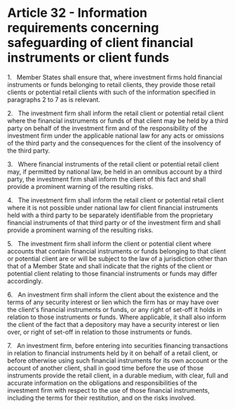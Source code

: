 # Article 32 - Information requirements concerning safeguarding of client financial instruments or client funds


1.   Member States shall ensure that, where investment firms hold financial instruments or funds belonging to retail clients, they provide those retail clients or potential retail clients with such of the information specified in paragraphs 2 to 7 as is relevant.

2.   The investment firm shall inform the retail client or potential retail client where the financial instruments or funds of that client may be held by a third party on behalf of the investment firm and of the responsibility of the investment firm under the applicable national law for any acts or omissions of the third party and the consequences for the client of the insolvency of the third party.

3.   Where financial instruments of the retail client or potential retail client may, if permitted by national law, be held in an omnibus account by a third party, the investment firm shall inform the client of this fact and shall provide a prominent warning of the resulting risks.

4.   The investment firm shall inform the retail client or potential retail client where it is not possible under national law for client financial instruments held with a third party to be separately identifiable from the proprietary financial instruments of that third party or of the investment firm and shall provide a prominent warning of the resulting risks.

5.   The investment firm shall inform the client or potential client where accounts that contain financial instruments or funds belonging to that client or potential client are or will be subject to the law of a jurisdiction other than that of a Member State and shall indicate that the rights of the client or potential client relating to those financial instruments or funds may differ accordingly.

6.   An investment firm shall inform the client about the existence and the terms of any security interest or lien which the firm has or may have over the client's financial instruments or funds, or any right of set-off it holds in relation to those instruments or funds. Where applicable, it shall also inform the client of the fact that a depository may have a security interest or lien over, or right of set-off in relation to those instruments or funds.

7.   An investment firm, before entering into securities financing transactions in relation to financial instruments held by it on behalf of a retail client, or before otherwise using such financial instruments for its own account or the account of another client, shall in good time before the use of those instruments provide the retail client, in a durable medium, with clear, full and accurate information on the obligations and responsibilities of the investment firm with respect to the use of those financial instruments, including the terms for their restitution, and on the risks involved.
